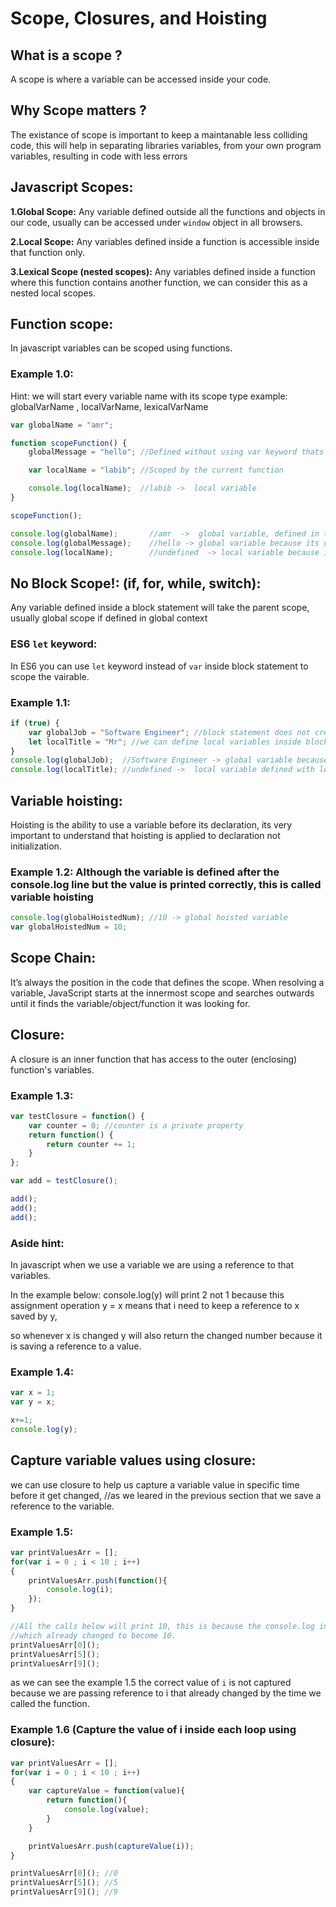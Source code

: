 # Scope, Closures, and Hoisting

## What is a scope ?
A scope is where a variable can be accessed inside your code.



## Why Scope matters ?
The existance of scope is important to keep a maintanable less colliding code, this will help in separating libraries variables, from your own program variables, resulting in code with less errors



## Javascript Scopes:
**1.Global Scope:** Any variable defined outside all the functions and objects in our code, usually can be accessed under `window` object in all browsers.

**2.Local Scope:** Any variables defined inside a function is accessible inside that function only.

**3.Lexical Scope (nested scopes):** Any variables defined inside a function where this function contains another function, we can consider this as a nested local scopes.


## Function scope:
In javascript variables can be scoped using functions.

### Example 1.0:
Hint: we will start every variable name with its scope type example: globalVarName , localVarName, lexicalVarName

```javascript
var globalName = "amr";

function scopeFunction() {
    globalMessage = "hello"; //Defined without using var keyword thats why its a global variable.

    var localName = "labib"; //Scoped by the current function

    console.log(localName);  //labib ->  local variable
}

scopeFunction();

console.log(globalName);       //amr  ->  global variable, defined in the global scope
console.log(globalMessage);    //hello -> global variable because its defined without using var keyword
console.log(localName);        //undefined  -> local variable because its scoped by scopeFunction function
```


## No Block Scope!: (if, for, while, switch):
Any variable defined inside a block statement will take the parent scope, usually global scope if defined in global context

### ES6 `let` keyword: 
In ES6 you can use `let` keyword instead of `var` inside block statement to scope the vairable.

### Example 1.1:
```javascript
if (true) { 
    var globalJob = "Software Engineer"; //block statement does not create new scope for variables
    let localTitle = "Mr"; //we can define local variables inside block statement using es6 let keyword
}
console.log(globalJob);  //Software Engineer -> global variable because its defined inside a block statement
console.log(localTitle); //undefined ->  local variable defined with let inside block statement
```


## Variable hoisting: 
Hoisting is the ability to use a variable before its declaration, its very important to understand that hoisting is applied to declaration not initialization.

### Example 1.2: Although the variable is defined after the console.log line but the value is printed correctly, this is called variable hoisting

```javascript
console.log(globalHoistedNum); //10 -> global hoisted variable
var globalHoistedNum = 10;
```


## Scope Chain: 
It’s always the position in the code that defines the scope. When resolving a variable, JavaScript starts at the innermost scope and searches outwards until it finds the variable/object/function it was looking for.


## Closure: 
A closure is an inner function that has access to the outer (enclosing) function's variables.

### Example 1.3:
```javascript
var testClosure = function() {
    var counter = 0; //counter is a private property
    return function() {
        return counter += 1;
    }
};

var add = testClosure();

add();
add();
add();
```


### Aside hint:
In javascript when we use a variable we are using a reference to that variables.

In the example below: console.log(y) will print 2 not 1 because this assignment operation y = x means that i need to keep a reference to x saved by y,

so whenever x is changed y will also return the changed number because it is saving a reference to a value.

### Example 1.4:
```javascript
var x = 1;
var y = x;

x+=1;
console.log(y);
```


## Capture variable values using closure: 

we can use closure to help us capture a variable value in specific time before it get changed,
//as we leared in the previous section that we save a reference to the variable.

### Example 1.5:
```javascript
var printValuesArr = [];
for(var i = 0 ; i < 10 ; i++)
{
    printValuesArr.push(function(){
        console.log(i);
    });
}

//All the calls below will print 10, this is because the console.log inside each function is having a reference to i variables,
//which already changed to become 10.
printValuesArr[0]();
printValuesArr[5]();
printValuesArr[9]();
```

as we can see the example 1.5 the correct value of `i` is not captured because we are passing reference to i that already changed by the time we called the function.

### Example 1.6 (Capture the value of i inside each loop using closure):
```javascript
var printValuesArr = [];
for(var i = 0 ; i < 10 ; i++)
{
    var captureValue = function(value){
        return function(){
            console.log(value);
        }
    }

    printValuesArr.push(captureValue(i));
}

printValuesArr[0](); //0
printValuesArr[5](); //5
printValuesArr[9](); //9
```
